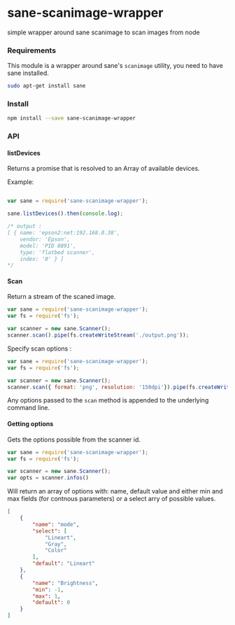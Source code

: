 # sane-scanimage-wrapper
simple wrapper around sane scanimage to scan images from node

### Requirements

This module is a wrapper around sane's `scanimage` utility, you need to have sane installed.

```bash
sudo apt-get install sane
```

### Install

```sh
npm install --save sane-scanimage-wrapper
```


### API

#### listDevices

Returns a promise that is resolved to an Array of available devices.

Example: 

```js

var sane = require('sane-scanimage-wrapper');

sane.listDevices().then(console.log);

/* output :
[ { name: 'epson2:net:192.168.0.38',
    vendor: 'Epson',
    model: 'PID 0891',
    type: 'flatbed scanner',
    index: '0' } ]
*/
```

#### Scan 

Return a stream of the scaned image.

```js
var sane = require('sane-scanimage-wrapper');
var fs = require('fs');

var scanner = new sane.Scanner();
scanner.scan().pipe(fs.createWriteStream('./output.png'));

```

Specify scan options :

```js
var sane = require('sane-scanimage-wrapper');
var fs = require('fs');

var scanner = new sane.Scanner();
scanner.scan({ format: 'png', resolution: '150dpi'}).pipe(fs.createWriteStream('./output.png'));

```

Any options passed to the `scan` method is appended to the underlying command line.

#### Getting options

Gets the options possible from the scanner id.
```js
var sane = require('sane-scanimage-wrapper');
var fs = require('fs');

var scanner = new sane.Scanner();
var opts = scanner.infos()
```

Will return an array of options with: name, default value and either min and max fields (for contnous parameters) or a select arry of possible values.

```json
[
    {
        "name": "mode",
        "select": [
            "Lineart",
            "Gray",
            "Color"
        ],
        "default": "Lineart"
    },
    {
        "name": "Brightness",
        "min": -1,
        "max": 1,
        "default": 0
    }
]
```
